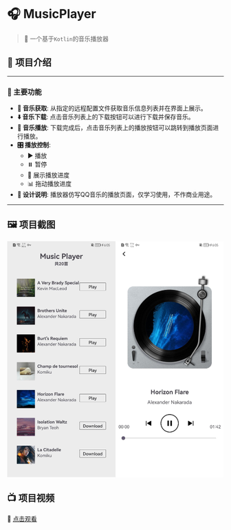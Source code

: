 # 🎧 MusicPlayer
> 📝 一个基于`Kotlin`的音乐播放器

## 🎵 项目介绍

---

### 🎤 主要功能

- **📡 音乐获取**: 从指定的远程配置文件获取音乐信息列表并在界面上展示。
- **⬇️ 音乐下载**: 点击音乐列表上的下载按钮可以进行下载并保存音乐。
- **🎵 音乐播放**: 下载完成后，点击音乐列表上的播放按钮可以跳转到播放页面进行播放。
- **🎛️ 播放控制**: 
  - ▶️ 播放
  - ⏸️ 暂停
  - 🔄 展示播放进度
  - 📊 拖动播放进度
- **📜 设计说明**: 播放器仿写QQ音乐的播放页面，仅学习使用，不作商业用途。

---

## 🖼️ 项目截图

<div class="half" style="text-align: center;">
<img width="50%" height="30%" src="https://raw.githubusercontent.com/MrDgbot/MusicPlayer/main/screenshot/home.jpg"/><img width="50%" height="30%" src="https://raw.githubusercontent.com/MrDgbot/MusicPlayer/main/screenshot/player.jpg"/>
</div>

## 📺 项目视频

🔗 [点击观看](https://raw.githubusercontent.com/MrDgbot/MusicPlayer/main/video/demo.mp4)
